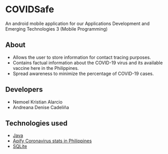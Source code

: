 # COVIDSafe
An android mobile application for our Applications Development and Emerging Technologies 3 (Mobile Programming)

## About
* Allows the user to store information for contact tracing purposes.
* Contains factual information about the COVID-19 virus and its available vaccine here in the Philippines.
* Spread awareness to minimize the percentage of COVID-19 cases.

## Developers
* Nemoel Kristian Alarcio
* Andreana Denise Cadeliña

## Technologies used
* [Java](https://dev.java/)
* [Apify Coronavirus stats in Philippines](https://apify.com/katerinahronik/covid-philippines)
* [SQLite](https://www.sqlite.org/index.html)
